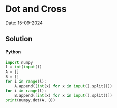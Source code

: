 
# Dot and Cross

Date: 15-09-2024

## Solution
#### Python
```python
import numpy
l = int(input())
A = []
B = []
for i in range(l):
    A.append([int(x) for x in input().split()])
for i in range(l):
    B.append([int(x) for x in input().split()])
print(numpy.dot(A, B))
```
        